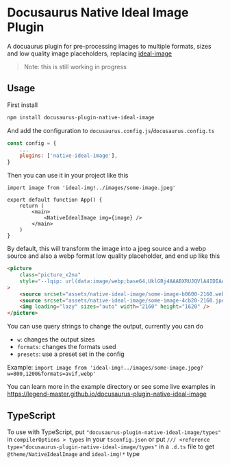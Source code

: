 # Docusaurus Native Ideal Image Plugin

A docuaurus plugin for pre-processing images to multiple formats, sizes and low quality image placeholders, replacing [ideal-image](https://docusaurus.io/docs/api/plugins/@docusaurus/plugin-ideal-image)

> Note: this is still working in progress

## Usage

First install

```bash
npm install docusaurus-plugin-native-ideal-image
```

And add the configuration to `docusaurus.config.js`/`docusaurus.config.ts`

```js
const config = {
    ...
    plugins: ['native-ideal-image'],
}
```

Then you can use it in your project like this

```tsx
import image from 'ideal-img!../images/some-image.jpeg'

export default function App() {
    return (
        <main>
            <NativeIdealImage img={image} />
        </main>
    )
}
```

By default, this will transform the image into a jpeg source and a webp source and also a webp format low quality placeholder, and end up like this

```html
<picture
    class="picture_x2na"
    style="--lqip: url(data:image/webp;base64,UklGRj4AAABXRUJQVlA4IDIAAADQAQCdASoQAAwABUB8JZQAAudcoVPyIAD+uVyF4iJZsGTWpdieB7utExa6oMeh0PusAA==);"
>
    <source srcset="assets/native-ideal-image/some-image-b0600-2160.webp 2160w" type="image/webp" />
    <source srcset="assets/native-ideal-image/some-image-4cb20-2160.jpeg 2160w" type="image/jpeg" />
    <img loading="lazy" sizes="auto" width="2160" height="1620" />
</picture>
```

You can use query strings to change the output, currently you can do

- `w`: changes the output sizes
- `formats`: changes the formats used
- `presets`: use a preset set in the config

Example: `import image from 'ideal-img!../images/some-image.jpeg?w=800,1200&formats=avif,webp'`

You can learn more in the example directory or see some live examples in https://legend-master.github.io/docusaurus-plugin-native-ideal-image

## TypeScript

To use with TypeScript, put `"docusaurus-plugin-native-ideal-image/types"` in `compilerOptions > types` in your `tsconfig.json` or put `/// <reference type="docusaurus-plugin-native-ideal-image/types"` in a `.d.ts` file to get `@theme/NativeIdealImage` and `ideal-img!*` type
